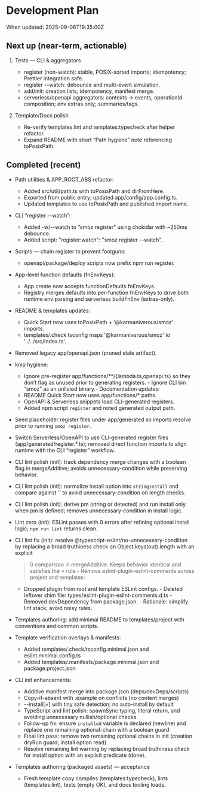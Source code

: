 # Development Plan

When updated: 2025-09-06T19:35:00Z

## Next up (near‑term, actionable)

1) Tests — CLI & aggregators
   - register (non-watch): stable, POSIX-sorted imports; idempotency; Prettier integration safe.
   - register --watch: debounce and multi-event simulation.
   - add/init: creation lists, idempotency, manifest merge.
   - serverless/openapi aggregators: contexts → events, operationId composition; env extras only; summaries/tags.

2) Template/Docs polish
   - Re-verify templates:lint and templates:typecheck after helper refactor.
   - Expand README with short “Path hygiene” note referencing toPosixPath.

## Completed (recent)

- Path utilities & APP_ROOT_ABS refactor:
  - Added src/util/path.ts with toPosixPath and dirFromHere.
  - Exported from public entry; updated app/config/app.config.ts.
  - Updated templates to use toPosixPath and published import name.
- CLI “register --watch”:
  - Added -w/--watch to “smoz register” using chokidar with ~250ms debounce.
  - Added script: "register:watch": "smoz register --watch".
- Scripts — chain register to prevent footguns:
  - openapi/package/deploy scripts now prefix npm run register.
- App-level function defaults (fnEnvKeys):
  - App.create now accepts functionDefaults.fnEnvKeys.
  - Registry merges defaults into per-function fnEnvKeys to drive both runtime
    env parsing and serverless buildFnEnv (extras-only).
- README & templates updates:
  - Quick Start now uses toPosixPath + '@karmaniverous/smoz' imports.
  - templates/.check tsconfig maps '@karmaniverous/smoz' to '../../src/index.ts'.
- Removed legacy app/openapi.json (pruned stale artifact).
- knip hygiene:
  - Ignore pre-register app/functions/\*\*/{lambda.ts,openapi.ts} so they
    don’t flag as unused prior to generating registers.  - Ignore CLI bin “smoz” as an unlisted binary.- Documentation updates:
  - README Quick Start now uses app/functions/\* paths.
  - OpenAPI & Serverless snippets load CLI-generated registers.
  - Added npm script `register` and noted generated output path.
- Seed placeholder register files under app/generated so imports resolve
  prior to running `smoz register`.
- Switch Serverless/OpenAPI to use CLI‑generated register files
  (app/generated/register.\*.ts); removed direct function imports to align
  runtime with the CLI “register” workflow.
- CLI lint polish (init): track dependency merge changes with a boolean flag in
  mergeAdditive; avoids unnecessary-condition while preserving behavior.
- CLI lint polish (init): normalize install option into `stringInstall` and compare against '' to avoid unnecessary-condition on length checks.
- CLI lint polish (init): derive pm (string or detected) and run install only
  when pm is defined; removes unnecessary-condition in install logic.
- Lint zero (init): ESLint passes with 0 errors after refining optional
  install logic; `npm run lint` returns clean.
- CLI lint fix (init): resolve @typescript-eslint/no-unnecessary-condition by
  replacing a broad truthiness check on Object.keys(out).length with an explicit

  > 0 comparison in mergeAdditive. Keeps behavior identical and satisfies the > rule.- Remove eslint-plugin-eslint-comments across project and templates:
  - Dropped plugin from root and template ESLint configs. - Deleted leftover shim file: types/eslint-plugin-eslint-comments.d.ts - Removed devDependency from package.json. - Rationale: simplify lint stack; avoid noisy rules.

- Templates authoring: add minimal README to templates/project with
  conventions and common scripts.

- Template verification overlays & manifests:
  - Added templates/.check/tsconfig.minimal.json and eslint.minimal.config.ts
  - Added templates/.manifests/package.minimal.json and package.project.json

- CLI init enhancements:
  - Additive manifest merge into package.json (deps/devDeps/scripts)
  - Copy-if-absent with .example on conflicts (no content merges)
  - --install[=<pm>] with tiny safe detection; no auto-install by default
  - TypeScript and lint polish: spawnSync typing, literal return, and
    avoiding unnecessary nullish/optional checks
  - Follow-up fix: ensure `installed` variable is declared (newline) and
    replace one remaining optional-chain with a boolean guard
  - Final lint pass: remove two remaining optional chains in init (creation
    dryRun guard; install option read)
  - Resolve remaining lint warning by replacing broad truthiness check for
    install option with an explicit predicate (done).

- Templates authoring (packaged assets) — acceptance
  - Fresh template copy compiles (templates:typecheck), lints (templates:lint),
    tests (empty OK), and docs tooling loads.
